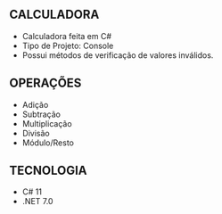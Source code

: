 ## CALCULADORA

 - Calculadora feita em C#
 - Tipo de Projeto: Console
 - Possui métodos de verificação de valores inválidos.

## OPERAÇÕES 

 - Adição
 - Subtração
 - Multiplicação
 - Divisão
 - Módulo/Resto

## TECNOLOGIA

 - C# 11
 - .NET 7.0



